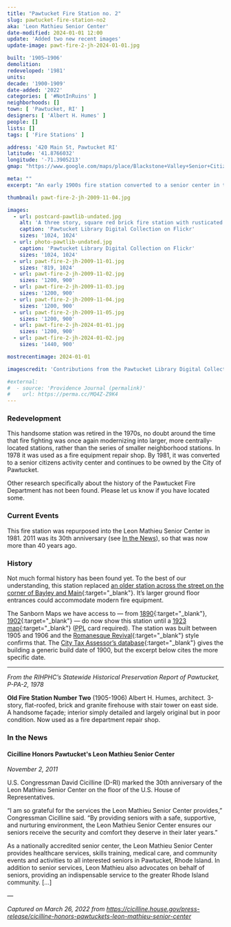 ```yaml
---
title: "Pawtucket Fire Station no. 2"
slug: pawtucket-fire-station-no2
aka: 'Leon Mathieu Senior Center'
date-modified: 2024-01-01 12:00
update: 'Added two new recent images'
update-image: pawt-fire-2-jh-2024-01-01.jpg

built: '1905–1906'
demolition:
redeveloped: '1981'
units:
decade: '1900-1909'
date-added: '2022'
categories: [ '#NotInRuins' ]
neighborhoods: []
town: [ 'Pawtucket, RI' ]
designers: [ 'Albert H. Humes' ]
people: []
lists: []
tags: [ 'Fire Stations' ]

address: '420 Main St, Pawtucket RI'
latitude: '41.8766032'
longitude: '-71.3905213'
gmap: "https://www.google.com/maps/place/Blackstone+Valley+Senior+Citizen/@41.8766032,-71.3905213,17z/data=!4m13!1m7!3m6!1s0x89e4435420ddab75:0x71b68d6bdb7cf0d8!2s420+Main+St,+Pawtucket,+RI+02860!3b1!8m2!3d41.8766032!4d-71.3883326!3m4!1s0x89e4435420e923fd:0xff7e297040e43a55!8m2!3d41.8765995!4d-71.3883875"

meta: ""
excerpt: "An early 1900s fire station converted to a senior center in the 1980s and in constant use ever since"

thumbnail: pawt-fire-2-jh-2009-11-04.jpg

images:
  - url: postcard-pawtlib-undated.jpg
    alt: 'A three story, square red brick fire station with rusticated stone first-floor facing around three large garage doors for fire apparatus. A four and a half story square tower is attached to the east wall and is topped with a four-side pyramid roof.'
    caption: 'Pawtucket Library Digital Collection on Flickr'
    sizes: '1024, 1024'
  - url: photo-pawtlib-undated.jpg
    caption: 'Pawtucket Library Digital Collection on Flickr'
    sizes: '1024, 1024'
  - url: pawt-fire-2-jh-2009-11-01.jpg
    sizes: '819, 1024'
  - url: pawt-fire-2-jh-2009-11-02.jpg
    sizes: '1200, 900'
  - url: pawt-fire-2-jh-2009-11-03.jpg
    sizes: '1200, 900'
  - url: pawt-fire-2-jh-2009-11-04.jpg
    sizes: '1200, 900'
  - url: pawt-fire-2-jh-2009-11-05.jpg
    sizes: '1200, 900'
  - url: pawt-fire-2-jh-2024-01-01.jpg
    sizes: '1200, 900'
  - url: pawt-fire-2-jh-2024-01-02.jpg
    sizes: '1440, 900'

mostrecentimage: 2024-01-01

imagescredit: 'Contributions from the Pawtucket Library Digital Collection on Flickr (<a href="//www.flickr.com/photos/pawtucketlibrary/27780367792" target="_blank">postcard,</a> <a href="//www.flickr.com/photos/pawtucketlibrary/46856289314" target="_blank">photo</a>)'

#external:
#  - source: 'Providence Journal (permalink)'
#    url: https://perma.cc/MQ4Z-Z9K4
---
```


### Redevelopment

This handsome station was retired in the 1970s, no doubt around the time that fire fighting was once again modernizing into larger, more centrally-located stations, rather than the series of smaller neighborhood stations. In 1978 it was used as a fire equipment repair shop. By 1981, it was converted to a senior citizens activity center and continues to be owned by the City of Pawtucket. 

Other research specifically about the history of the Pawtucket Fire Department has not been found. Please let us know if you have located some. 


### Current Events

This fire station was repurposed into the Leon Mathieu Senior Center in 1981. 2011 was its 30th anniversary (see [In the News](#in-the-news)), so that was now more than 40 years ago. 


### History

Not much formal history has been found yet. To the best of our understanding, this station replaced [an older station across the street on the corner of Bayley and Main](//www.flickr.com/photos/pawtucketlibrary/44357909765){:target="_blank"}. It’s larger ground floor entrances could accommodate modern fire equipment. 

The Sanborn Maps we have access to — from [1890](http://hdl.loc.gov/loc.gmd/g3774pm.g3774pm_g080961890){:target="_blank"}, [1902](http://hdl.loc.gov/loc.gmd/g3774pm.g3774pm_g080961902){:target="_blank"} — do now show this station until a [1923 map](//digitalsanbornmaps.proquest.com/browse_maps/40/8072/39382/41266/559503){:target="_blank"} (<abbr title="Providence Public Library">PPL</abbr> card required). The station was built between 1905 and 1906 and the [Romanesque Revival](http://www.phmc.state.pa.us/portal/communities/architecture/styles/romanesque-revival.html){:target="_blank"} style confirms that. The [City Tax Assessor’s database](http://gis.vgsi.com/PawtucketRI/Parcel.aspx?Pid=21345){:target="_blank"} gives the building a generic build date of 1900, but the excerpt below cites the more specific date.

***

_From the RIHPHC’s Statewide Historical Preservation Report of Pawtucket, P-PA-2, 1978_

**Old Fire Station Number Two** (1905-1906) Albert H. Humes, architect. 3-story, flat-roofed, brick and granite firehouse with stair tower on east side. A handsome façade; interior simply detailed and largely original but in poor condition. Now used as a fire department repair shop.


### In the News

#### Cicilline Honors Pawtucket's Leon Mathieu Senior Center

_November 2, 2011_

U.S. Congressman David Cicilline (D-RI) marked the 30th anniversary of the Leon Mathieu Senior Center on the floor of the U.S. House of Representatives.

“I am so grateful for the services the Leon Mathieu Senior Center provides,” Congressman Cicilline said. “By providing seniors with a safe, supportive, and nurturing environment, the Leon Mathieu Senior Center ensures our seniors receive the security and comfort they deserve in their later years.”

As a nationally accredited senior center, the Leon Mathieu Senior Center provides healthcare services, skills training, medical care, and community events and activities to all interested seniors in Pawtucket, Rhode Island. In addition to senior services, Leon Mathieu also advocates on behalf of seniors, providing an indispensable service to the greater Rhode Island community. […]

— 

_Captured on March 26, 2022 from https://cicilline.house.gov/press-release/cicilline-honors-pawtuckets-leon-mathieu-senior-center_
